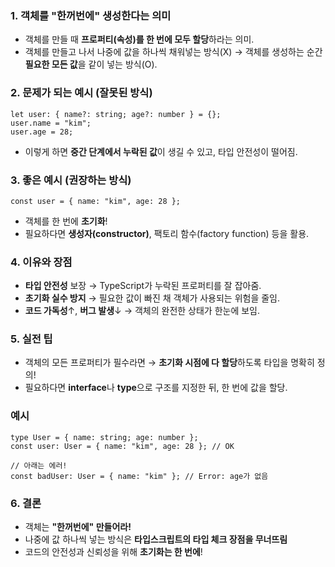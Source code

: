 ### 1. **객체를 "한꺼번에" 생성한다는 의미**

- 객체를 만들 때 **프로퍼티(속성)를 한 번에 모두 할당**하라는 의미.
- 객체를 만들고 나서 나중에 값을 하나씩 채워넣는 방식(X)
  → 객체를 생성하는 순간 **필요한 모든 값**을 같이 넣는 방식(O).

### 2. **문제가 되는 예시 (잘못된 방식)**

```tsx
let user: { name?: string; age?: number } = {};
user.name = "kim";
user.age = 28;
```

- 이렇게 하면 **중간 단계에서 누락된 값**이 생길 수 있고, 타입 안전성이 떨어짐.

### 3. **좋은 예시 (권장하는 방식)**

```tsx
const user = { name: "kim", age: 28 };
```

- 객체를 한 번에 **초기화**!
- 필요하다면 **생성자(constructor)**, 팩토리 함수(factory function) 등을 활용.

### 4. **이유와 장점**

- **타입 안전성** 보장
  → TypeScript가 누락된 프로퍼티를 잘 잡아줌.
- **초기화 실수 방지**
  → 필요한 값이 빠진 채 객체가 사용되는 위험을 줄임.
- **코드 가독성**↑, **버그 발생**↓
  → 객체의 완전한 상태가 한눈에 보임.

### 5. **실전 팁**

- 객체의 모든 프로퍼티가 필수라면
  → **초기화 시점에 다 할당**하도록 타입을 명확히 정의!
- 필요하다면 **interface**나 **type**으로 구조를 지정한 뒤, 한 번에 값을 할당.

### 예시

```tsx
type User = { name: string; age: number };
const user: User = { name: "kim", age: 28 }; // OK

// 아래는 에러!
const badUser: User = { name: "kim" }; // Error: age가 없음
```

### 6. **결론**

- 객체는 **"한꺼번에" 만들어라!**
- 나중에 값 하나씩 넣는 방식은 **타입스크립트의 타입 체크 장점을 무너뜨림**
- 코드의 안전성과 신뢰성을 위해 **초기화는 한 번에**!
